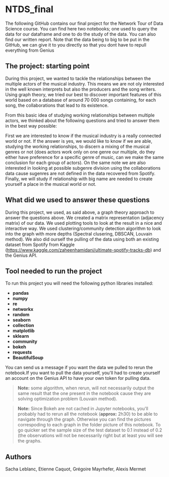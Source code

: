 # NTDS_final
The following GitHub contains our final project for the Network Tour of Data Science course. You can find here two notebooks; one used to query the data for our dataframe and one to do the study of the data. You can also find our written report. Note that the data being to big to be put in the GitHub, we can give it to you directly so that you dont have to repull everything from Genius

## The project: starting point

During this project, we wanted to tackle the relationships between the multiple actors of the musical industry. This means we are not oly interested in the well known interprets but also the producers and the song writers. Using graph theory, we tried our best to discover important features of this world based on a database of around 70 000 songs containing, for each song, the collaborations that lead to its existence.
    
From this basic idea of studying working relationships between multiple actors, we thinked about the following questions and tried to answer them in the best way possible:

First we are interested to know if the musical industry is a really connected world or not. If the answer is yes, we would like to know if we are able, studying the working relationships, to discern a mixing of the musical genres or not (does actors work only on one genre our multiple, do they either have preference for a specific genre of music, can we make the same conclusion for each group of actors). On the same note we are also interested in looking at possible subgenre division using the collaborations data cause sugenres are not defined in the data recovered from Spotify. Finally, we will study if relationship with big name are needed to create yourself a place in the musical world or not.

## What did we used to answer these questions

During this project, we used, as said above, a graph theory approach to answer the questions above. We created a matrix representation (adjacency matrix) of our data. We used plotting tools to look at the result in a nice and interactive way. We used clustering/community detection algorithm to look into the graph with more depths (Spectral clusering, DBSCAN, Louvain method).
We also did ourself the pulling of the data using both an existing dataset from Spotify from Kaggle (https://www.kaggle.com/zaheenhamidani/ultimate-spotify-tracks-db) and the Genius API.

## Tool needed to run the project

To run this project you will need the following python libraries installed:
- **pandas** 
- **numpy** 
- **re** 
- **networkx** 
- **random**
- **seaborn** 
- **collection** 
- **matplotlib**
- **sklearn** 
- **community** 
- **bokeh** 
- **requests**
- **BeautifulSoup**

You can send us a message if you want the data we pulled to rerun the notebook.If you want to pull the data yourself, you'll had to create yourself an account on the Genius API to have your own token for pulling data.
    
> **Note:** some algorithm, when rerun, will not necessarily output the same result that the one present in the notebook cause they are solving optimization problem (Louvain method).

> **Note:** Since Bokeh are not cached in Jupyter notebooks, you'll probably had to rerun all the notebook (**approx:** 2h30) to be able to navigate through the graph. Otherwise you can find the pictures correspoding to each graph in the folder picture of this notebook. To go quicker set the sample size of the test dataset to 0.1 instead of 0.2 (the observations will not be necessarily right but at least you will see the graphs.

## Authors

Sacha Leblanc, Etienne Caquot, Grégoire Mayrhefer, Alexis Mermet